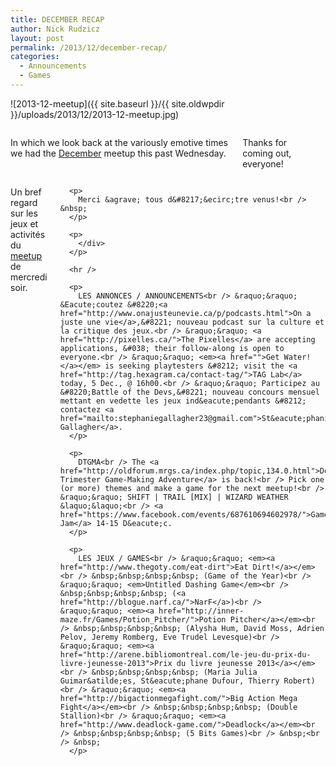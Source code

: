 ```yaml
---
title: DECEMBER RECAP
author: Nick Rudzicz
layout: post
permalink: /2013/12/december-recap/
categories:
  - Announcements
  - Games
---
```

![2013-12-meetup]({{ site.baseurl }}/{{ site.oldwpdir }}/uploads/2013/12/2013-12-meetup.jpg)

<div class="large-6 columns ">
  <p>
    In which we look back at the variously emotive times we had the <a href="{{ site.baseurl }}/2013/11/meetup-4-dec/">December</a> meetup this past Wednesday.
  </p>
  
  <p>
    Thanks for coming out, everyone!
  </p>
  
  <p>
    </div><div class="large-6 columns ">
      <p>
        Un bref regard sur les jeux et activit&eacute;s du <a href="{{ site.baseurl }}/2013/11/meetup-4-dec/">meetup</a> de mercredi soir.
      </p>
      
      <p>
        Merci &agrave; tous d&#8217;&ecirc;tre venus!<br /> &nbsp;
      </p>
      
      <p>
        </div>
      </p>
      
      <hr />
      
      <p>
        LES ANNONCES / ANNOUNCEMENTS<br /> &raquo;&raquo; &Eacute;coutez &#8220;<a href="http://www.onajusteunevie.ca/p/podcasts.html">On a juste une vie</a>,&#8221; nouveau podcast sur la culture et la critique des jeux.<br /> &raquo;&raquo; <a href="http://pixelles.ca/">The Pixelles</a> are accepting applications, &#038; their follow-along is open to everyone.<br /> &raquo;&raquo; <em><a href="">Get Water!</a></em> is seeking playtesters &#8212; visit the <a href="http://tag.hexagram.ca/contact-tag/">TAG Lab</a> today, 5 Dec., @ 16h00.<br /> &raquo;&raquo; Participez au &#8220;Battle of the Devs,&#8221; nouveau concours mensuel mettant en vedette les jeux ind&eacute;pendants &#8212; contactez <a href="mailto:stephaniegallagher23@gmail.com">St&eacute;phanie Gallagher</a>.
      </p>
      
      <p>
        DTGMA<br /> The <a href="http://oldforum.mrgs.ca/index.php/topic,134.0.html">Downtown Trimester Game-Making Adventure</a> is back!<br /> Pick one (or more) themes and make a game for the next meetup!<br /> &raquo;&raquo; SHIFT | TRAIL [MIX] | WIZARD WEATHER &laquo;&laquo;<br /> <a href="https://www.facebook.com/events/687610694602978/">Game Jam</a> 14-15 D&eacute;c.
      </p>
      
      <p>
        LES JEUX / GAMES<br /> &raquo;&raquo; <em><a href="http://www.thegoty.com/eat-dirt">Eat Dirt!</a></em><br /> &nbsp;&nbsp;&nbsp;&nbsp; (Game of the Year)<br /> &raquo;&raquo; <em>Untitled Dashing Game</em><br /> &nbsp;&nbsp;&nbsp;&nbsp; (<a href="http://blogue.narf.ca/">NarF</a>)<br /> &raquo;&raquo; <em><a href="http://inner-maze.fr/Games/Potion_Pitcher/">Potion Pitcher</a></em><br /> &nbsp;&nbsp;&nbsp;&nbsp; (Alysha Hum, David Moss, Adrien Pelov, Jeremy Romberg, Eve Trudel Levesque)<br /> &raquo;&raquo; <em><a href="http://arene.bibliomontreal.com/le-jeu-du-prix-du-livre-jeunesse-2013">Prix du livre jeunesse 2013</a></em><br /> &nbsp;&nbsp;&nbsp;&nbsp; (Maria Julia Guimar&atilde;es, St&eacute;phane Dufour, Thierry Robert)<br /> &raquo;&raquo; <em><a href="http://bigactionmegafight.com/">Big Action Mega Fight</a></em><br /> &nbsp;&nbsp;&nbsp;&nbsp; (Double Stallion)<br /> &raquo;&raquo; <em><a href="http://www.deadlock-game.com/">Deadlock</a></em><br /> &nbsp;&nbsp;&nbsp;&nbsp; (5 Bits Games)<br /> &nbsp;<br /> &nbsp;
      </p>